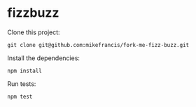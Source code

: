 # fizzbuzz

Clone this project:

```
git clone git@github.com:mikefrancis/fork-me-fizz-buzz.git
```

Install the dependencies:

```
npm install
```

Run tests:

```
npm test
```
